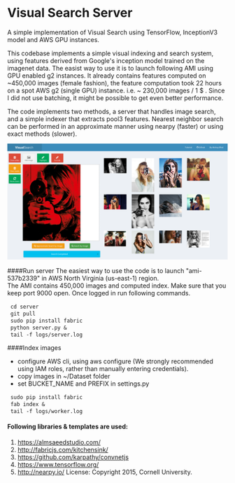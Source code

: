 Visual Search Server
===============

A simple implementation of Visual Search using TensorFlow, InceptionV3 model and AWS GPU instances.

This codebase implements a simple visual indexing and search system, using features derived from Google's inception 
model trained on the imagenet data. The easist way to use it is to launch following AMI using GPU enabled g2 instances.
It already contains features computed on ~450,000 images (female fashion), the feature computation took 22 hours on 
a spot AWS g2 (single GPU) instance. i.e. ~ 230,000 images / 1 $ . Since I did not use batching, it might be possible to 
get even better performance.

The code implements two methods, a server that handles image search, and a simple indexer that extracts pool3 features.
Nearest neighbor search can be performed in an approximate manner using nearpy (faster) or using exact methods (slower).
 
![Alpha Screenshot](appcode/static/alpha3.png "Alpha Screenshot")     


####Run server 
The easiest way to use the code is to launch "ami-537b2339" in AWS North Virginia (us-east-1) region.     
The AMI contains 450,000 images and computed index. Make sure that you keep port 9000 open.
Once logged in run following commands.

 ```
  cd server
  git pull
  sudo pip install fabric
  python server.py &
  tail -f logs/server.log
```

####Index images
* configure AWS cli, using aws configure (We strongly recommended using IAM roles, rather than manually entering credentials). 
* copy images in ~/Dataset folder
* set BUCKET_NAME and PREFIX in settings.py


 ```
  sudo pip install fabric
  fab index &
  tail -f logs/worker.log
```


#### Following libraries & templates are used:
1. https://almsaeedstudio.com/
2. http://fabricjs.com/kitchensink/
3. https://github.com/karpathy/convnetjs
4. https://www.tensorflow.org/ 
5. http://nearpy.io/
License:
Copyright 2015, Cornell University. 

